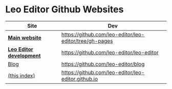 Leo Editor Github Websites
==========================

| Site | Dev |
|-------------|-----------------------------|
| [**Main website**](http://leo-editor.github.io/leo-editor) | https://github.com/leo-editor/leo-editor/tree/gh-pages |
| [**Leo Editor development**](https://github.com/leo-editor/leo-editor) | https://github.com/leo-editor/leo-editor |
| [Blog](http://leo-editor.github.io/blog) |  https://github.com/leo-editor/blog |
| [(this index)](http://leo-editor.github.io/) |  https://github.com/leo-editor/leo-editor.github.io |

